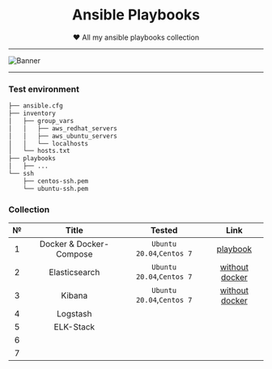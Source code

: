 <div align="center">

# Ansible Playbooks
  
❤ All my ansible playbooks collection
  
</div>
  
---
  
![Banner](https://www.ansible.com/hubfs/social-suggested-images/www.ansible.comhubfsImagesRed-Hat-Ansible_OG_1200x630.png)
  
---

### Test environment 

```sh
├── ansible.cfg
├── inventory
│   ├── group_vars
│   │   ├── aws_redhat_servers
│   │   ├── aws_ubuntu_servers
│   │   └── localhosts
│   └── hosts.txt
├── playbooks
│   ├── ...
└── ssh
    ├── centos-ssh.pem
    └── ubuntu-ssh.pem
```


### Collection

|   №   |          Title          |          Tested           |                             Link                              |
| :---: | :---------------------: | :-----------------------: | :-----------------------------------------------------------: |
|   1   | Docker & Docker-Compose | `Ubuntu 20.04`,`Centos 7` |            [playbook](./docker/install-docker.yml)            |
|   2   |      Elasticsearch      | `Ubuntu 20.04`,`Centos 7` | [without docker](./elastic/elasticsearch/elasticssearch.yaml) |
|   3   |         Kibana          | `Ubuntu 20.04`,`Centos 7` |        [without docker](./elastic/kibana/kibana.yaml)         |
|   4   |        Logstash         |                           |                                                               |
|   5   |        ELK-Stack        |                           |                                                               |
|   6   |                         |                           |                                                               |
|   7   |                         |                           |                                                               |
